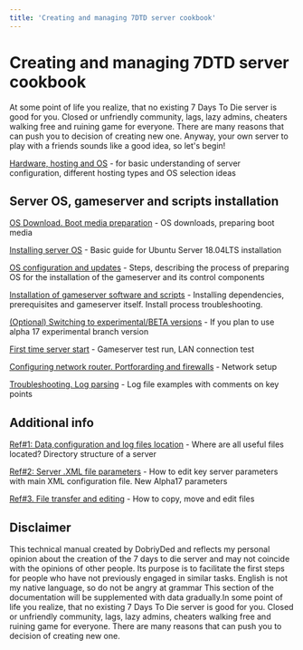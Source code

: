 ```yaml
---
title: 'Creating and managing 7DTD server cookbook'
---
```



# Creating and managing 7DTD server cookbook 


At some point of life you realize, that no existing 7 Days To Die server is good for you. Closed or unfriendly community, lags, lazy admins, cheaters walking free and ruining game for everyone. There are many reasons that can push you to decision of creating new one. Anyway, your own server to play with a friends sounds like a good idea, so let's begin!

[Hardware, hosting and OS](5210263.html) - for basic understanding of server configuration, different hosting types and OS selection ideas

## Server OS, gameserver and scripts installation

[OS Download. Boot media preparation](OS-Download.-Boot-media-preparation_5210269.html) - OS downloads, preparing boot media

[Installing server OS](Installing-server-OS_5210174.html) - Basic guide for Ubuntu Server 18.04LTS installation

[OS configuration and updates](OS-configuration-and-updates_5210190.html) - Steps, describing the process of preparing OS for the installation of the gameserver and its control components

[Installation of gameserver software and scripts](Installation-of-gameserver-software-and-scripts_5210206.html) - Installing  dependencies, prerequisites and gameserver itself. Install  process troubleshooting.

[(Optional) Switching to experimental/BETA versions](5210489.html) - If you plan to use alpha 17 experimental branch version

[First time server start](First-time-server-start_5210225.html) - Gameserver test run, LAN connection test 

[Configuring network router. Portforarding and firewalls](Configuring-network-router.-Portforarding-and-firewalls_5210324.html) - Network setup

[Troubleshooting. Log parsing](Troubleshooting.-Log-parsing_5210299.html) - Log file examples with comments on key points

## Additional info

[Ref#1: Data,configuration and log files location](5210235.html) - Where are all useful files located? Directory structure of a server

[Ref#2: Server .XML file parameters](5210254.html) - How to edit key server parameters with main XML configuration file. New Alpha17 parameters

[Ref#3. File transfer and editing](5210424.html) - How to copy, move and edit files


## Disclaimer 

This technical manual created by DobriyDed and reflects my personal opinion about the creation of the 7 days to die server and may not coincide with the opinions of other people. Its purpose is to facilitate the first steps for people who have not previously engaged in similar tasks. English is not my native language, so do not be angry at grammar This section of the documentation will be supplemented with data gradually.In some point of life you realize, that no existing 7 Days To Die server is good for you. Closed or unfriendly community, lags, lazy admins, cheaters walking free and ruining game for everyone. There are many reasons that can push you to decision of creating new one.